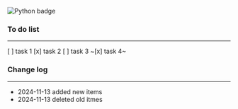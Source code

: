 ![Python badge](https://img.shields.io/badge/Python-3776AB?style=for-the-badge&logo=python&logoColor=white)

### To do list

---

[ ] task 1
[x] task 2
[ ] task 3
~[x] task 4~

### Change log

---

- 2024-11-13 added new items
- 2024-11-13 deleted old itmes
